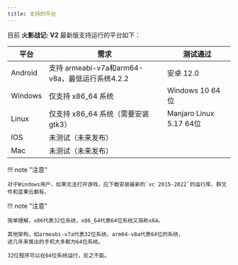 ```yaml
---
title: 支持的平台
---
```


目前 **火影战记: V2** 最新版支持运行的平台如下：

| 平台    | 需求                                           | 测试通过                |
| ------- | ---------------------------------------------- | ----------------------- |
| Android | 支持 armeabi-v7a和arm64-v8a，最低运行系统4.2.2 | 安卓 12.0               |
| Windows | 仅支持 x86_64 系统                             | Windows 10 64位         |
| Linux   | 仅支持 x86_64 系统（需要安装gtk3）             | Manjaro Linux 5.17 64位 |
| IOS     | 未测试（未来发布）                             |                         |
| Mac     | 未测试（未来发布）                             |                         |


!!! note "注意"

    对于Windows用户，如果无法打开游戏，应下载安装最新的`vc 2015-2022`的运行库，群文件和蓝奏云都有。

!!! note "注意"

    简单理解，x86代表32位系统，x86_64代表64位系统又简称x64。

    其他架构，如armeabi-v7a代表32位系统，arm64-v8a代表64位的系统，
    进几年来推出的手机大多都为64位系统。

    32位程序可以在64位系统运行，反之不能。

